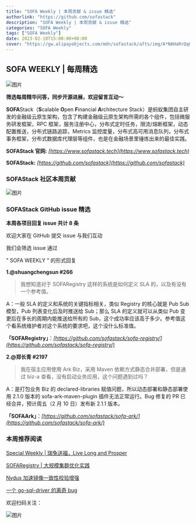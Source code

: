 ```yaml
---
title: "SOFA Weekly | 本周贡献 & issue 精选"
authorlink: "https://github.com/sofastack"
description: "SOFA Weekly | 本周贡献 & issue 精选"
categories: "SOFA Weekly"
tags: ["SOFA Weekly"]
date: 2023-02-10T15:00:00+08:00
cover: "https://gw.alipayobjects.com/mdn/sofastack/afts/img/A*NAHaRrQqGzAAAAAAAAAAAAAAARQnAQ"
---
```


## SOFA WEEKLY | 每周精选

![图片](https://p3-juejin.byteimg.com/tos-cn-i-k3u1fbpfcp/1e08fca65f7643c783d33f590bb41d5a~tplv-k3u1fbpfcp-zoom-1.image)

**筛选每周精华问答，同步开源进展，欢迎留言互动～**

**SOFA**Stack（**S**calable **O**pen **F**inancial **A**rchitecture Stack）是蚂蚁集团自主研发的金融级云原生架构，包含了构建金融级云原生架构所需的各个组件，包括微服务研发框架，RPC 框架，服务注册中心，分布式定时任务，限流/熔断框架，动态配置推送，分布式链路追踪，Metrics 监控度量，分布式高可用消息队列，分布式事务框架，分布式数据库代理层等组件，也是在金融场景里锤炼出来的最佳实践。

**SOFAStack 官网:** *[https://www.sofastack.tech](https://www.sofastack.tech)*

**SOFAStack:** *[https://github.com/sofastack](https://github.com/sofastack)*

### SOFAStack 社区本周贡献

![图片](https://mdn.alipayobjects.com/huamei_soxoym/afts/img/A*k4GmTZBT5K0AAAAAAAAAAAAADrGAAQ/original)

### SOFAStack GitHub issue 精选

**本周各项目回复 issue 共计 8 条**

欢迎大家在 GitHub 提交 issue 与我们互动

我们会筛选 issue 通过 

" SOFA WEEKLY " 的形式回复

**1.@shuangchengsun  #266**

> 我想知道对于 SOFARegistry 这样的系统是如何定义 SLA 的，以及有没有一个参考值。

A：一般 SLA 的定义和系统的关键指标相关，类似 Registry 的核心就是 Pub Sub 模型，Pub 列表变化后及时推送给 Sub；那么 SLA 的定义就可以从类似 Pub 变更后在多长的周期内能推送给所有的 Sub，这个成功率应该高于多少。参考值这个看系统维护者对这个系统的要求吧，这个没什么标准值。

**「SOFARegistry」**：*[https://github.com/sofastack/sofa-registry/](https://github.com/sofastack/sofa-registry/)*

**2.@郑长青  #2197** 

> 我在宿主应用使用 Ark Biz，采用 Maven 依赖方式静态合并部署，但是通过 biz-a 查看，没有启动业务应用，这个问题遇到过吗？

A：是打包业务 Biz 的 declared-libraries 赋值问题，所以动态部署和静态部署使用 2.1.0 版本的 sofa-ark-maven-plugin 插件无法正常运行。Bug 修复的 PR 已经合并，预计周五（2 月 10 日）发布新 2.1.1 版本。

**「SOFAArk」**：*[https://github.com/sofastack/sofa-ark/](https://github.com/sofastack/sofa-ark/)*

### 本周推荐阅读

[Special Weekly | 瑞兔送福，Live Long and Prosper](https://mp.weixin.qq.com/s?__biz=MzUzMzU5Mjc1Nw==&mid=2247522322&idx=1&sn=bbc21ffd3a8b05569a6c0e61099acad0&chksm=faa377c8cdd4fede06c7cda96fb462710172801c682e7df5affdd6fef408da3ecaf4b508fd1c&scene=21)

[SOFARegistry | 大规模集群优化实践](https://mp.weixin.qq.com/s?__biz=MzUzMzU5Mjc1Nw==&mid=2247517005&idx=1&sn=685cea90982f8ecec5ffc56880d63175&chksm=faa36c97cdd4e58163830407bd827838f6ecb0a5b0e22130b507141fe9a24b2e645666fc0571&scene=21)

[Nydus 加速镜像一致性校验增强](https://mp.weixin.qq.com/s?__biz=MzUzMzU5Mjc1Nw==&mid=2247522977&idx=1&sn=2db9751af8bf68cc43d900f34e2cce3e&chksm=faa3757bcdd4fc6d6343fb900d4fe414f0ca7ae276d7f69a6b04f0cb4770c2e1423081e05e70&scene=21)

[一个 go-sql-driver 的离奇 bug](https://mp.weixin.qq.com/s?__biz=MzUzMzU5Mjc1Nw==&mid=2247522005&idx=1&sn=724ab40baf32952ffcced317d5a5f642&chksm=faa3790fcdd4f0194a6ab0b92369fc64aad5bd108b9969ebfb318d814116f9a8b4c8c64ac831&scene=21)

欢迎扫码关注：

![图片](https://p3-juejin.byteimg.com/tos-cn-i-k3u1fbpfcp/e19d0a6d7f734ad6a585cde82ae4f3bf~tplv-k3u1fbpfcp-zoom-1.image)
